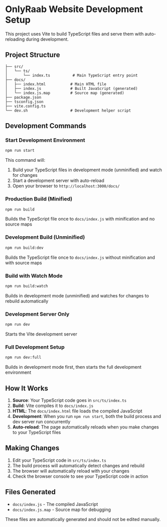 # OnlyRaab Website Development Setup

This project uses Vite to build TypeScript files and serve them with auto-reloading during development.

## Project Structure

```
├── src/
│   └── ts/
│       └── index.ts          # Main TypeScript entry point
├── docs/
│   ├── index.html           # Main HTML file
│   ├── index.js             # Built JavaScript (generated)
│   └── index.js.map         # Source map (generated)
├── package.json
├── tsconfig.json
├── vite.config.ts
└── dev.sh                   # Development helper script
```

## Development Commands

### Start Development Environment
```bash
npm run start
```
This command will:
1. Build your TypeScript files in development mode (unminified) and watch for changes
2. Start a development server with auto-reload
3. Open your browser to `http://localhost:3000/docs/`

### Production Build (Minified)
```bash
npm run build
```
Builds the TypeScript file once to `docs/index.js` with minification and no source maps

### Development Build (Unminified)
```bash
npm run build:dev
```
Builds the TypeScript file once to `docs/index.js` without minification and with source maps

### Build with Watch Mode
```bash
npm run build:watch
```
Builds in development mode (unminified) and watches for changes to rebuild automatically

### Development Server Only
```bash
npm run dev
```
Starts the Vite development server

### Full Development Setup
```bash
npm run dev:full
```
Builds in development mode first, then starts the full development environment

## How It Works

1. **Source**: Your TypeScript code goes in `src/ts/index.ts`
2. **Build**: Vite compiles it to `docs/index.js`
3. **HTML**: The `docs/index.html` file loads the compiled JavaScript
4. **Development**: When you run `npm run start`, both the build process and dev server run concurrently
5. **Auto-reload**: The page automatically reloads when you make changes to your TypeScript files

## Making Changes

1. Edit your TypeScript code in `src/ts/index.ts`
2. The build process will automatically detect changes and rebuild
3. The browser will automatically reload with your changes
4. Check the browser console to see your TypeScript code in action

## Files Generated

- `docs/index.js` - The compiled JavaScript
- `docs/index.js.map` - Source map for debugging

These files are automatically generated and should not be edited manually.